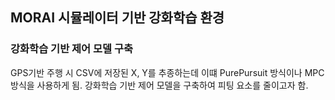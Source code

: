 ## MORAI 시뮬레이터 기반 강화학습 환경

### 강화학습 기반 제어 모델 구축
GPS기반 주행 시 CSV에 저장된 X, Y를 추종하는데 이떄 PurePursuit 방식이나 MPC방식을 사용하게 됨.
강화학습 기반 제어 모델을 구축하여 피팅 요소를 줄이고자 함.
